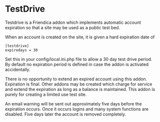 TestDrive
=========


Testdrive is a Friendica addon which implements automatic account expiration so that a site may be used as a public
test bed.

When an account is created on the site, it is given a hard expiration date of

	[testdrive]
	expiredays = 30

Set this in your config/local.ini.php file to allow a 30 day test drive period. By default no expiration period is defined
in case the addon is activated accidentally.


There is no opportunity to extend an expired account using this addon. Expiration is final. Other addons may be created
which charge for service and extend the expiration as long as a balance is maintained. This addon is purely for creating
a limited use test site.

An email warning will be sent out approximately five days before the expiration occurs. Once it occurs logins and many
system functions are disabled. Five days later the account is removed completely.
